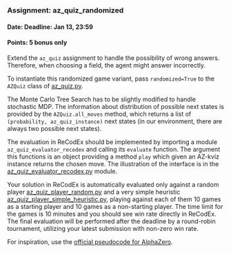 ### Assignment: az_quiz_randomized
#### Date: Deadline: Jan 13, 23:59
#### Points: **5** bonus only

Extend the `az_quiz` assignment to handle the possibility of wrong
answers. Therefore, when choosing a field, the agent might answer
incorrectly.

To instantiate this randomized game variant, pass `randomized=True`
to the `AZQuiz` class of [az_quiz.py](https://github.com/ufal/npfl122/tree/past-1819/labs/10/az_quiz.py).

The Monte Carlo Tree Search has to be slightly modified to handle stochastic
MDP. The information about distribution of possible next states is provided
by the `AZQuiz.all_moves` method, which returns a list of `(probability,
az_quiz_instance)` next states (in our environment, there are always two
possible next states).

The evaluation in ReCodEx should be implemented by importing a module
`az_quiz_evaluator_recodex` and calling its `evaluate` function. The argument
this functions is an object providing a method `play` which given an AZ-kvíz
instance returns the chosen move. The illustration of the interface is in the
[az_quiz_evaluator_recodex.py](https://github.com/ufal/npfl122/tree/past-1819/labs/10/az_quiz_evaluator_recodex.py)
module.

Your solution in ReCodEx is automatically evaluated only against a random player
[az_quiz_player_random.py](https://github.com/ufal/npfl122/tree/past-1819/labs/10/az_quiz_player_random.py)
and a very simple heuristic
[az_quiz_player_simple_heuristic.py](https://github.com/ufal/npfl122/tree/past-1819/labs/10/az_quiz_player_simple_heuristic.py),
playing against each of them 10 games as a starting player and 10 games
as a non-starting player. The time limit for the games is 10 minutes and you
should see win rate directly in ReCodEx. The final evaluation will be
performed after the deadline by a round-robin tournament, utilizing your latest
submission with non-zero win rate.

For inspiration, use the [official pseudocode for AlphaZero](http://science.sciencemag.org/highwire/filestream/719481/field_highwire_adjunct_files/1/aar6404_DataS1.zip).
